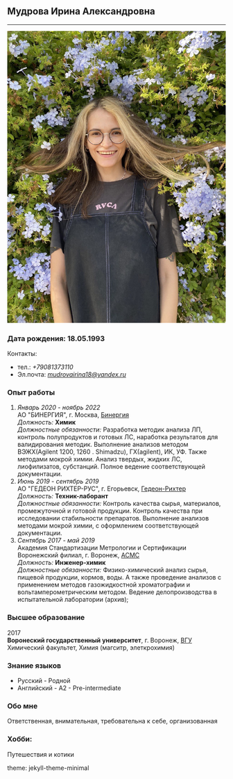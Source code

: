 ## Мудрова Ирина Александровна
- - -
![фото](./photo.jpg)
### Дата рождения: 18.05.1993 
Контакты:
- тел.: *+79081373110*
- Эл.почта: *mudrovairina18@yandex.ru*

### Опыт работы
1. _Январь 2020 - ноябрь 2022_<br>
АО "БИНЕРГИЯ", г. Москва, [Бинергия](http://binergia.ru/company/)<br>
_Должность:_ **Химик**<br>
_Должностные обязанности:_ Разработка методик анализа ЛП, контроль полупродуктов и готовых ЛС, наработка результатов для валидирования методик. Выполнение анализов методом ВЭЖХ(Agilent 1200, 1260 . Shimadzu), ГХ(agilent), ИК, УФ. Также методами мокрой химии. Анализ твердых, жидких ЛС, лиофилизатов, субстанций. Полное ведение соответствующей документации.<br>
2. _Июнь 2019 - сентябрь 2019_<br>
АО "ГЕДЕОН РИХТЕР-РУС", г. Егорьевск, [Гедеон-Рихтер](http://www.rg-rus.ru/)<br>
_Должность:_ **Техник-лаборант**<br>
_Должностные обязанности:_ Контроль качества сырья, материалов, промежуточной и готовой продукции. Контроль качества при исследовании стабильности препаратов. Выполнение анализов методами мокрой химии, с оформлением соответствующей документации.<br>
3. _Сентябрь 2017 - май 2019_<br>
Академия Стандартизации Метрологии и Сертификации Воронежский филиал, г. Воронеж, [АСМС](http://www.asms-vrn.ru/)<br>
_Должность:_ **Инженер-химик**<br>
_Должностные обязанности:_ Физико-химический анализ сырья, пищевой продукции, кормов, воды. А также проведение анализов с применением методов газожидкостной хроматографии и вольтамперометрическим методом. Ведение делопроизводства в испытательной лаборатории (архив);


### Высшее образование
2017<br>
**Воронеский государственный университет**, г. Воронеж, [ВГУ](https://www.vsu.ru/) <br>
Химический факультет, Химия (магситр, элеткрохимия)

### Знание языков
- Русский - Родной
- Английский - A2 - Pre-intermediate

### Обо мне
Ответственная, внимательная, требовательна к себе, организованная

### Хобби:
Путешествия и котики

theme: jekyll-theme-minimal

